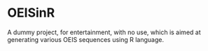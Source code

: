 # OEISinR
A dummy project, for entertainment, with no use, which is aimed at generating various OEIS sequences using R language.
